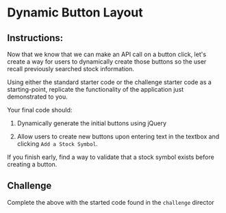# Dynamic Button Layout

## Instructions:

Now that we know that we can make an API call on a button click, let's create a way for users to dynamically create those buttons so the user recall previously searched stock information.

Using either the standard starter code or the challenge starter code as a starting-point, replicate the functionality of the application just demonstrated to you.

Your final code should:

1. Dynamically generate the initial buttons using jQuery

2. Allow users to create new buttons upon entering text in the textbox and clicking `Add a Stock Symbol`.

If you finish early, find a way to validate that a stock symbol exists before creating a button.

## Challenge

Complete the above with the started code found in the `challenge` director
